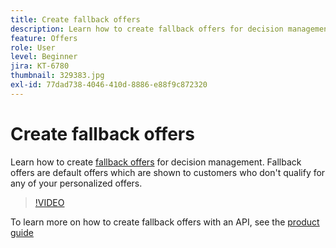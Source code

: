 ```yaml
---
title: Create fallback offers
description: Learn how to create fallback offers for decision management. Fallback offers have eligibility rules associated with them to help you show them only to relevant customers.
feature: Offers
role: User
level: Beginner
jira: KT-6780
thumbnail: 329383.jpg
exl-id: 77dad738-4046-410d-8886-e88f9c872320
---
```

# Create fallback offers

Learn how to create [fallback offers](https://experienceleague.adobe.com/docs/journey-optimizer/using/offer-decisioniong/managing-offers-in-the-offer-library/creating-fallback-offers.html) for decision management. Fallback offers are default offers which are shown to customers who don't qualify for any of your personalized offers.

>[!VIDEO](https://video.tv.adobe.com/v/329383?quality=12&learn=on)

To learn more on how to create fallback offers with an API, see the [product guide](https://experienceleague.adobe.com/docs/journey-optimizer/using/offer-decisioniong/api-reference/offers-api/fallback-offers/create.html)

